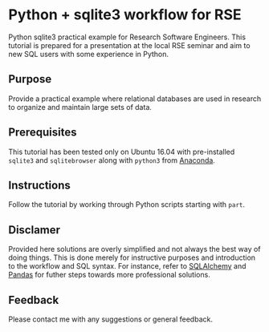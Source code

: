 # Python + sqlite3 workflow for RSE

Python sqlite3 practical example for Research Software Engineers. This tutorial is prepared for a presentation at the local RSE seminar and aim to new SQL users with some experience in Python.

## Purpose

Provide a practical example where relational databases are used in research to organize and maintain large sets of data.

## Prerequisites

This tutorial has been tested only on Ubuntu 16.04 with pre-installed `sqlite3` and `sqlitebrowser` along with `python3` from [Anaconda](https://www.anaconda.com/distribution/).

## Instructions

Follow the tutorial by working through Python scripts starting with `part`.

## Disclamer

Provided here solutions are overly simplified and not always the best way of doing things. This is done merely for instructive purposes and introduction to the workflow and SQL syntax. For instance, refer to [SQLAlchemy](https://www.sqlalchemy.org/) and [Pandas](https://pandas.pydata.org/) for futher steps towards more professional solutions.

## Feedback

Please contact me with any suggestions or general feedback.
